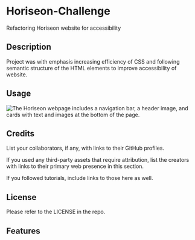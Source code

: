 # Horiseon-Challenge
Refactoring Horiseon website for accessibility

## Description
Project was with emphasis increasing efficiency of CSS and following semantic structure of the HTML elements to improve accessibility of website. 

## Usage

![The Horiseon webpage includes a navigation bar, a header image, and cards with text and images at the bottom of the page.](/Horiseon-Challenge/Develop/assets/images/01-html-css-git-homework-demo.png)

## Credits
List your collaborators, if any, with links to their GitHub profiles.

If you used any third-party assets that require attribution, list the creators with links to their primary web presence in this section.

If you followed tutorials, include links to those here as well.

## License
Please refer to the LICENSE in the repo.

## Features


